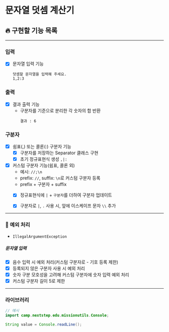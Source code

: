 # 문자열 덧셈 계산기

## 🔥 구현할 기능 목록

---

### 입력
- [x] 문자열 입력 기능
    ```
    덧셈할 문자열을 입력해 주세요.
    1,2:3
    ```

### 출력
- [x] 결과 출력 기능
  - 구분자를 기준으로 분리한 각 숫자의 합 반환
    ```
    결과 : 6
    ```

### 구분자
- [x] 쉼표(,) 또는 콜론(:) 구분자 기능
  - [x] 구분자를 저장하는 Separator 클래스 구현
  - [x] 초기 정규표현식 생성 ```,|:```

- [x] 커스텀 구분자 기능(쉼표, 콜론 외)
    - 예시: ```//;\n```
    - prefix: ```//```, suffix: ```\n```로 커스텀 구분자 등록
    - prefix + 구분자 + suffix
    - [x] 정규표현식에 ```|``` + ```구분자```를 더하여 구분자 업데이트
    - [x] 구분자로 ```|```, ```.``` 사용 시, 앞에 이스케이프 문자 ```\\``` 추가
  

---
### 🚫 예외 처리
- ```IllegalArgumentException```

##### 문자열 입력
- [x] 음수 입력 시 예외 처리(커스텀 구분자로 - 기호 등록 제한)
- [x] 등록되지 않은 구분자 사용 시 예외 처리
- [x] 숫자 구분 모호성을 고려해 커스텀 구분자에 숫자 입력 예외 처리
- [x] 커스텀 구분자 길이 5로 제한

---
### 라이브러리
```Java
// 예시
import camp.nextstep.edu.missionutils.Console;

String value = Console.readLine();
```